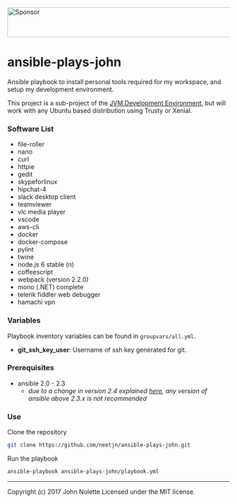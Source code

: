 <a target='_blank' rel='nofollow' href='https://app.codesponsor.io/link/ymhxqZ47jLBFuVrU2iywqLGC/neetjn/ansible-plays-john'>
  <img alt='Sponsor' width='888' height='68' src='https://app.codesponsor.io/embed/ymhxqZ47jLBFuVrU2iywqLGC/neetjn/ansible-plays-john.svg' />
</a>

# ansible-plays-john

Ansible playbook to install personal tools required for my workspace, and setup my development environment.

This project is a sub-project of the [JVM Development Environment](https://github.com/neetVeritas/jvm-development-environment), but will work with any Ubuntu based distribution using Trusty or Xenial.

### Software List

* file-roller
* nano
* curl
* httpie
* gedit
* skypeforlinux
* hipchat-4
* slack desktop client
* teamviewer
* vlc media player
* vscode
* aws-cli
* docker
* docker-compose
* pylint
* twine
* node.js 6 stable (n)
* coffeescript
* webpack (version 2.2.0)
* mono (.NET) complete
* telerik fiddler web debugger
* hamachi vpn

### Variables

Playbook inventory variables can be found in `groupvars/all.yml`.

* **git_ssh_key_user**: Username of ssh key generated for git.

### Prerequisites

* ansible 2.0 - 2.3
  * *due to a change in version 2.4 explained [here](https://github.com/ansible/ansible/issues/31041), any version of ansible above 2.3.x is not recommended*

### Use

Clone the repository
```bash
git clone https://github.com/neetjn/ansible-plays-john.git
```
Run the playbook
```bash
ansible-playbook ansible-plays-john/playbook.yml
```

---
Copyright (c) 2017 John Nolette Licensed under the MIT license.
